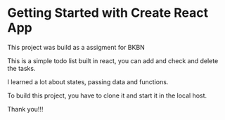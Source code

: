 # Getting Started with Create React App

This project was build as a assigment for BKBN

This is a simple todo list built in react, you can add and check and delete the tasks. 

I learned a lot about states, passing data and functions. 

To build this project, you have to clone it and start it in the local host. 

Thank you!!!